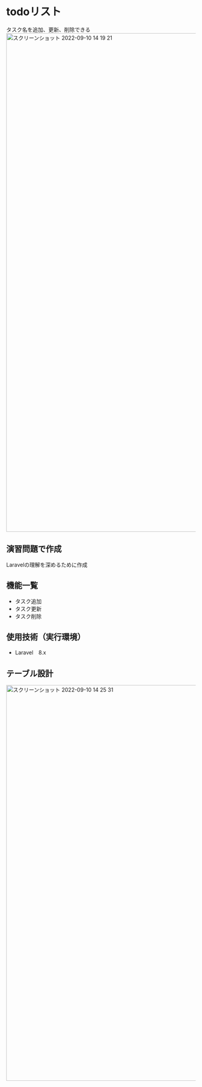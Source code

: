 # todoリスト
タスク名を追加、更新、削除できる
<img width="1324" alt="スクリーンショット 2022-09-10 14 19 21" src="https://user-images.githubusercontent.com/110466543/189470457-19e62aaf-b99e-460e-ad7c-037a697a4cdf.png">


## 演習問題で作成
Laravelの理解を深めるために作成

## 機能一覧
- タスク追加
- タスク更新
- タスク削除

## 使用技術（実行環境）
- Laravel　8.x

## テーブル設計
<img width="1051" alt="スクリーンショット 2022-09-10 14 25 31" src="https://user-images.githubusercontent.com/110466543/189470498-ba76a7fd-b0a2-487e-b3d4-7b78aeeb54cc.png">
